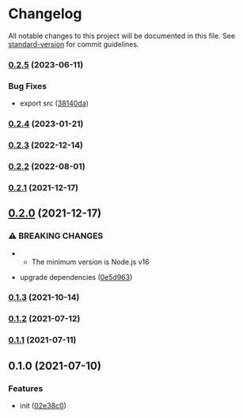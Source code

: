 # Changelog

All notable changes to this project will be documented in this file. See [standard-version](https://github.com/conventional-changelog/standard-version) for commit guidelines.

### [0.2.5](https://github.com/BlackGlory/extra-sitemap/compare/v0.2.4...v0.2.5) (2023-06-11)


### Bug Fixes

* export src ([38140da](https://github.com/BlackGlory/extra-sitemap/commit/38140da1a7a2c726b5340bacd091c1a1dd149666))

### [0.2.4](https://github.com/BlackGlory/extra-sitemap/compare/v0.2.3...v0.2.4) (2023-01-21)

### [0.2.3](https://github.com/BlackGlory/extra-sitemap/compare/v0.2.2...v0.2.3) (2022-12-14)

### [0.2.2](https://github.com/BlackGlory/extra-sitemap/compare/v0.2.1...v0.2.2) (2022-08-01)

### [0.2.1](https://github.com/BlackGlory/extra-sitemap/compare/v0.2.0...v0.2.1) (2021-12-17)

## [0.2.0](https://github.com/BlackGlory/extra-sitemap/compare/v0.1.3...v0.2.0) (2021-12-17)


### ⚠ BREAKING CHANGES

* - The minimum version is Node.js v16

* upgrade dependencies ([0e5d963](https://github.com/BlackGlory/extra-sitemap/commit/0e5d963dc09aa4d3cb7118f756176a59ef08bc64))

### [0.1.3](https://github.com/BlackGlory/extra-sitemap/compare/v0.1.2...v0.1.3) (2021-10-14)

### [0.1.2](https://github.com/BlackGlory/extra-sitemap/compare/v0.1.1...v0.1.2) (2021-07-12)

### [0.1.1](https://github.com/BlackGlory/extra-sitemap/compare/v0.1.0...v0.1.1) (2021-07-11)

## 0.1.0 (2021-07-10)


### Features

* init ([02e38c0](https://github.com/BlackGlory/extra-sitemap/commit/02e38c00fd634fa04e990bdb042649f44db2b37e))
